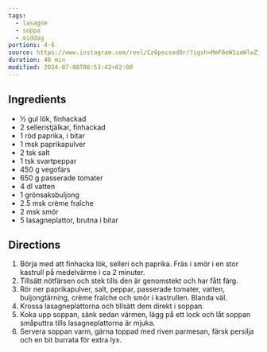 ```yaml
---
tags:
  - lasagne
  - soppa
  - middag
portions: 4-6
source: https://www.instagram.com/reel/Cz6pscsodOr/?igsh=MmF6eW1zaWlwZjl4
duration: 40 min
modified: 2024-07-08T08:53:42+02:00
---
```


## Ingredients
- ½ gul lök, finhackad
- 2 selleristjälkar, finhackad
- 1 röd paprika, i bitar
- 1 msk paprikapulver
- 2 tsk salt
- 1 tsk svartpeppar
- 450 g vegofärs
- 650 g passerade tomater
- 4 dl vatten
- 1 grönsaksbuljong
- 2.5 msk crème fraîche
- 2 msk smör
- 5 lasagneplattor, brutna i bitar

## Directions
1. Börja med att finhacka lök, selleri och paprika. Fräs i smör i en stor kastrull på medelvärme i ca 2 minuter.
2. Tillsätt nötfärsen och stek tills den är genomstekt och har fått färg.
3. Rör ner paprikapulver, salt, peppar, passerade tomater, vatten, buljongtärning, crème fraîche och smör i kastrullen. Blanda väl.
4. Krossa lasagneplattorna och tillsätt dem direkt i soppan.
5. Koka upp soppan, sänk sedan värmen, lägg på ett lock och låt soppan småputtra tills lasagneplattorna är mjuka.
6. Servera soppan varm, gärna toppad med riven parmesan, färsk persilja och en bit burrata för extra lyx.